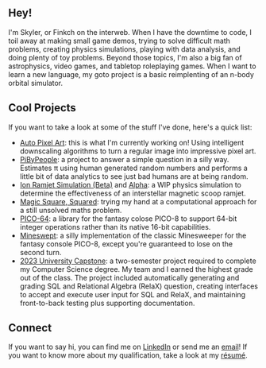 ## Hey!

I'm Skyler, or Finkch on the interweb. When I have the downtime to code, I toil away at making small game demos, trying to solve difficult math problems, creating physics simulations, playing with data analysis, and doing plenty of toy problems. Beyond those topics, I'm also a big fan of astrophysics, video games, and tabletop roleplaying games. When I want to learn a new language, my goto project is a basic reimplenting of an n-body orbital simulator.


## Cool Projects

If you want to take a look at some of the stuff I've done, here's a quick list:
- [Auto Pixel Art](https://github.com/Finkch/Auto-Pixelart): this is what I'm currently working on! Using intelligent downscaling algorithms to turn a regular image into impressive pixel art.
- [PiByPeople](https://github.com/Finkch/PiByPeople): a project to answer a simple question in a silly way. Estimates π using human generated random numbers and performs a little bit of data analytics to see just bad humans are at being random.
- [Ion Ramjet Simulation (Beta)](https://github.com/Finkch/Ion-Ramjet-Beta) and [Alpha](https://github.com/Finkch/Ion-Ramjet): a WIP physics simulation to determine the effectiveness of an interstellar magnetic scoop ramjet.
- [Magic Square, Squared](https://github.com/Finkch/MagicSquareSquare): trying my hand at a computational approach for a still unsolved maths problem.
- [PICO-64](https://github.com/Finkch/pico-64): a library for the fantasy colose PICO-8 to support 64-bit integer operations rather than its native 16-bit capabilities.
- [Mineswept](https://github.com/Finkch/mineswept): a silly implementation of the classic Minesweeper for the fantasy console PICO-8, except you're guaranteed to lose on the second turn.
- [2023 University Capstone](https://github.com/Finkch/2023-Capstone): a two-semester project required to complete my Computer Science degree. My team and I earned the highest grade out of the class. The project included automatically generating and grading SQL and Relational Algebra (RelaX) question, creating interfaces to accept and execute user input for SQL and RelaX, and maintaining front-to-back testing plus supporting documentation.


## Connect

If you want to say hi, you can find me on [LinkedIn](https://www.linkedin.com/in/skyler-alderson-b91a2a30b/) or send me an [email](mailto:skyler@thealdersons.org)! If you want to know more about my qualification, take a look at my [résumé](https://github.com/Finkch/resume/blob/main/resume.pdf).

